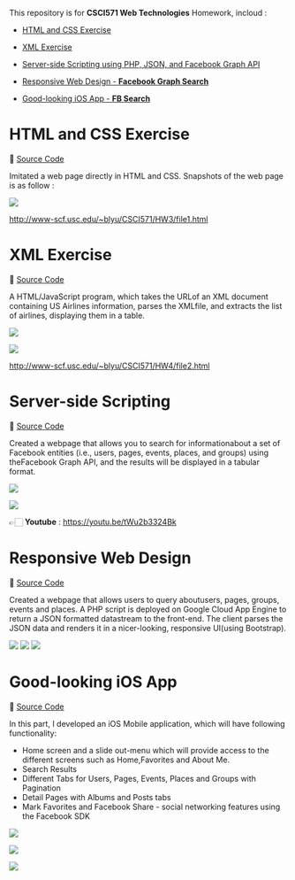 


This repository is for **CSCI571 Web Technologies** Homework, incloud :

+ [HTML and CSS Exercise](#html-and-css-exercise)

+ [XML Exercise](#xml-exercise)

+ [Server-side Scripting using PHP, JSON, and Facebook Graph API](#server-side-scripting)

+ [Responsive Web Design - **Facebook Graph Search**](#responsive-web-design)

+ [Good-looking iOS App - **FB Search**](#good-looking-ios-app)


# <a name = "html-and-css-exercise"></a> HTML and CSS Exercise 

🐌 [Source Code](https://github.com/BiruLyu/Facebook-Search/tree/master/01.HTML%20and%20CSS%20Exercise)

Imitated a web page directly in HTML and CSS. Snapshots of the web page is as follow : 

![](https://ws3.sinaimg.cn/large/006tNc79gy1fk24r15wm6j31kw1dcqc1.jpg)

http://www-scf.usc.edu/~blyu/CSCI571/HW3/file1.html

# <a name = "xml-exercise"></a> XML Exercise 

🐌 [Source Code](https://github.com/BiruLyu/Facebook-Search/tree/master/02.XML%20Exercise)

A HTML/JavaScript program, which takes the URLof an XML document containing US Airlines information, parses the XMLfile, and extracts the list of airlines, displaying them in a table.

![](https://ws2.sinaimg.cn/large/006tNc79gy1fk24zgakc3j31kw0tzmzs.jpg)

![](https://ws3.sinaimg.cn/large/006tNc79gy1fk24wj8h4bj31kw0rmgxo.jpg)

 http://www-scf.usc.edu/~blyu/CSCI571/HW4/file2.html

# <a name = "server-side-scripting"></a> Server-side Scripting

🐌 [Source Code]()

Created a webpage that allows you to search for informationabout a set of Facebook entities (i.e., users, pages, events, places, and groups) using theFacebook Graph API, and the results will be displayed in a tabular format.

![](https://ws3.sinaimg.cn/large/006tNc79gy1fk253sl1qvj31kw0tz774.jpg)

![](https://ws2.sinaimg.cn/large/006tNc79gy1fk25d8lafyj30no0dcwi2.jpg)

👉🏻 **Youtube** :  https://youtu.be/tWu2b3324Bk

# <a name = "responsive-web-design"></a>Responsive Web Design

🐌 [Source Code](https://github.com/BiruLyu/Facebook-Search/tree/master/04.Facebook%20Graph%20Search)

Created a webpage that allows users to query aboutusers, pages, groups, events and places. A PHP script is deployed on Google Cloud App Engine to return a JSON formatted datastream to the front-end. The client parses the JSON data and renders it in a nicer-looking, responsive UI(using Bootstrap).

![](https://ws4.sinaimg.cn/large/006tNc79gy1fk25k14x7rj31ak0piwfn.jpg)
![](https://ws2.sinaimg.cn/large/006tNc79gy1fk25khvpz9j316s0pkgob.jpg)
![](https://ws4.sinaimg.cn/large/006tNc79gy1fk25kyncu3j31960rotf7.jpg)


# <a name = "good-looking-ios-app"></a> Good-looking iOS App

🐌 [Source Code](https://github.com/BiruLyu/Facebook-Search/tree/master/05.FB%20Search)

In this part, I developed an iOS Mobile application, which will have following functionality:

+ Home screen and a slide out-menu which will provide access to the different screens such as Home,Favorites and About Me. 
+ Search Results
+ Different Tabs for Users, Pages, Events, Places and Groups with Pagination
+ Detail Pages with Albums and Posts tabs 
+ Mark Favorites and Facebook Share - social networking features using the Facebook SDK

![](https://ws1.sinaimg.cn/large/006tNc79gy1fk267tojm9j31kw0rs11q.jpg)

![](https://ws3.sinaimg.cn/large/006tNc79gy1fk26chsho0j31kw0rswo7.jpg)



![](https://ws3.sinaimg.cn/large/006tNc79gy1fk25owbjshj30sk0pmtba.jpg)

